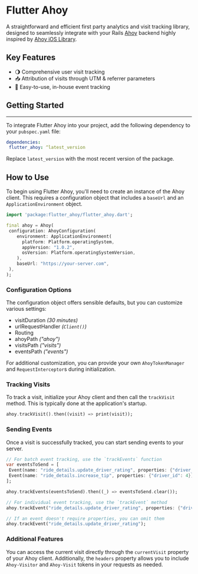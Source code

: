 # Flutter Ahoy

A straightforward and efficient first party analytics and visit tracking library, designed to seamlessly integrate with your Rails [Ahoy](http://github.com/ankane/ahoy) backend highly inspired by [Ahoy iOS Library](https://github.com/namolnad/ahoy-ios).

## Key Features

- 🌖 Comprehensive user visit tracking
- 📥 Attribution of visits through UTM & referrer parameters
- 📆 Easy-to-use, in-house event tracking

## Getting Started
****
To integrate Flutter Ahoy into your project, add the following dependency to your `pubspec.yaml` file:

```yaml
dependencies:
 flutter_ahoy: ^latest_version
```

Replace `latest_version` with the most recent version of the package.

## How to Use

To begin using Flutter Ahoy, you'll need to create an instance of the Ahoy client. This requires a configuration object that includes a `baseUrl` and an `ApplicationEnvironment` object.

```dart
import 'package:flutter_ahoy/flutter_ahoy.dart';

final ahoy = Ahoy(
 configuration: AhoyConfiguration(
    environment: ApplicationEnvironment(
      platform: Platform.operatingSystem,
      appVersion: "1.0.2",
      osVersion: Platform.operatingSystemVersion,
    ),
    baseUrl: "https://your-server.com",
 ),
);
```

### Configuration Options

The configuration object offers sensible defaults, but you can customize various settings:

- visitDuration _(30 minutes)_
- urlRequestHandler _(`Client()`)_
- Routing
 - ahoyPath _("ahoy")_
 - visitsPath _("visits")_
 - eventsPath _("events")_

For additional customization, you can provide your own `AhoyTokenManager` and `RequestInterceptor`s during initialization.

### Tracking Visits

To track a visit, initialize your Ahoy client and then call the `trackVisit` method. This is typically done at the application's startup.

```dart
ahoy.trackVisit().then((visit) => print(visit));
```

### Sending Events

Once a visit is successfully tracked, you can start sending events to your server.

```dart
// For batch event tracking, use the `trackEvents` function
var eventsToSend = [
 Event(name: "ride_details.update_driver_rating", properties: {"driver_id": 4}),
 Event(name: "ride_details.increase_tip", properties: {"driver_id": 4}),
];

ahoy.trackEvents(eventsToSend).then((_) => eventsToSend.clear());

// For individual event tracking, use the `trackEvent` method
ahoy.trackEvent("ride_details.update_driver_rating", properties: {"driver_id": 4});

// If an event doesn't require properties, you can omit them
ahoy.trackEvent("ride_details.update_driver_rating");
```

### Additional Features

You can access the current visit directly through the `currentVisit` property of your Ahoy client. Additionally, the `headers` property allows you to include `Ahoy-Visitor` and `Ahoy-Visit` tokens in your requests as needed.
